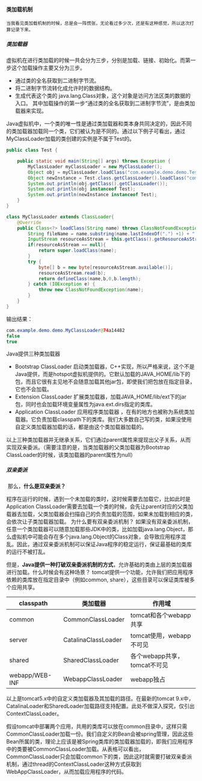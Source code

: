 #### 类加载机制

    当我看见类加载机制的时候，总是会一阵慌张，无论看过多少次，还是有这种感觉，所以这次打算记录下来。

##### 类加载器
​     虚拟机在进行类加载的时候一共会分为三步，分别是加载、链接、初始化。而第一步这个加载操作主要又分为三步。
- 通过类的全名获取到二进制字节流。
- 将二进制字节流转化成允许时的数据结构。
- 生成代表这个类的 java.lang.Class对象，这个对象是访问方法区类的数据的入口。
  其中加载操作的第一步“通过类的全名获取到二进制字节流”，是由类加载器来实现。

Java虚拟机中，一个类的唯一性是通过类加载器和类本身共同决定的，因此不同的类加载器加载同一个类，它们被认为是不同的。通过以下例子可看出，通过MyClassLoader加载的类创建的实例是不属于Test的。

``` Java
public class Test {

    public static void main(String[] args) throws Exception {
        MyClassLoader myClassLoader = new MyClassLoader();
        Object obj = myClassLoader.loadClass("com.example.demo.demo.Test").newInstance();
        Object newInstance = Test.class.getClassLoader().loadClass("com.example.demo.demo.Test").newInstance();
        System.out.println(obj.getClass().getClassLoader());
        System.out.println(obj instanceof Test);
        System.out.println(newInstance instanceof Test);
    }
}

class MyClassLoader extends ClassLoader{
    @Override
    public Class<?> loadClass(String name) throws ClassNotFoundException {
        String fileName = name.substring(name.lastIndexOf(".") +1) + ".class";
        InputStream resourceAsStream = this.getClass().getResourceAsStream(fileName);
        if(resourceAsStream == null){
            return super.loadClass(name);
        }
        try {
            byte[] b = new byte[resourceAsStream.available()];
            resourceAsStream.read(b);
            return defineClass(name,b,0,b.length);
        } catch (IOException e) {
            throw new ClassNotFoundException(name);
        }
    }
}
```

输出结果：

```java
com.example.demo.demo.MyClassLoader@74a14482
false
true
```

Java提供三种类加载器

- Bootstrap ClassLoader 启动类加载器，C++实现，所以严格来说，这个不是Java提供，而是hotspot虚拟机提供的。它默认加载的JAVA_HOME/lib下的包，而且它很有主见地不会随意加载其他jar包，即使我们把包放在指定目录，它也不会加载。
- Extension ClassLoader 扩展类加载器，加载JAVA_HOME/lib/ext下的jar包，同时也会加载环境变量属性为java.ext.dirs指定的类库。
- Application ClassLoader 应用程序类加载器 ，在有的地方也被称为系统类加载器。它负责加载classpath下的类库。我们大多数自己写的类，如果没使用自定义类加载器加载的话，都是由这个类加载器加载的。

以上三种类加载器并无继承关系，它们通过parent属性来提现出父子关系，从而实现双亲委派。（需要注意的是，当类加载器的父类加载器为Bootstrap ClassLoader的时候，该类加载器的parent属性为null）
##### 双亲委派
​		那么，**什么是双亲委派？** 

​		程序在运行的时候，遇到一个未加载的类时，这时候需要去加载它，比如此时是Application ClassLoader需要去加载一个类的时候，会先让parent对应的父类加载器去加载，父类加载器会扫描自己的负责加载的范围，如果未加载到相应的类，会依次让子类加载器加载。
为什么要有双亲委派机制？
如果没有双亲委派机制，任意一个类加载器可以随意加载那些JDK中的类，比如加载java.lang.Object，那么虚拟机中可能会存在多个java.lang.Object的Class对象，会导致应用程序混乱。因此，通过双亲委派机制可以保证Java程序的稳定运行，保证最基础的类库的运行不被打乱。

但是，**Java提供一种打破双亲委派机制的方式**，允许基础的类由上层的类加载器进行加载。什么时候会有这种场景？
tomcat提供一个功能，允许我们把应用程序依赖的类库放在指定目录中（例如common, share），这些目录可以保证类库被多个应用共享。

| classpath | 类加载器    | 作用域 |
| --------- | ----------- |------------|
| common    | CommonClassLoader | tomcat和各个webapp共享 |
| server    | CatalinaClassLoader | tomcat使用，webapp不可见 |
| shared    | SharedClassLoader | 各个webapp共享，tomcat不可见|
| webapp/WEB-INF    | WebappClassLoader | webapp独占|

以上是tomcat5.x中的自定义类加载器及其加载的路径。在最新的tomcat 9.x中，CatalinaLoader和SharedLoader加载路径支持配置。此处不做深入探究，仅引出ContextClassLoader。

假设tomcat中部署两个应用，共用的类库可以放在common目录中，这样只需CommonClassLoader加载一份。我们自定义的Bean会被spring管理，因此这些Bean所属的类，理论上应该是被Spring类库的类加载器加载的，即我们应用程序中的类要被CommonClassLoader加载。从表格可以看出，CommonClassLoader只会加载common下的类，因此这时就需要打破双亲委派机制，通过thread的ContextClassLoader这种方式获取到WebAppClassLoader，从而加载应用程序的代码。



